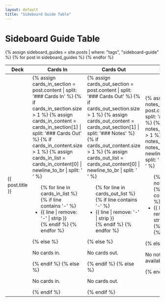 ```yaml
---
layout: default
title: "Sideboard Guide Table"
---
```


# Sideboard Guide Table

<table>
    <thead>
        <tr>
            <th>Deck</th>
            <th>Cards In</th>
            <th>Cards Out</th>
            <th>Notes</th>
        </tr>
    </thead>
    <tbody>
        {% assign sideboard_guides = site.posts | where: "tags", "sideboard-guide" %}
        {% for post in sideboard_guides %}
            <tr>
                <td>{{ post.title }}</td>
                <td>
                    {% assign cards_in_section = post.content | split: '### Cards In' %}
                    {% if cards_in_section.size > 1 %}
                        {% assign cards_in_content = cards_in_section[1] | split: '### Cards Out' %}
                        {% if cards_in_content.size > 1 %}
                            {% assign cards_in_list = cards_in_content[0] | newline_to_br | split: '<br />' %}
                            <ul>
                                {% for line in cards_in_list %}
                                    {% if line contains '-' %}
                                        <li>{{ line | remove: '-' | strip }}</li>
                                    {% endif %}
                                {% endfor %}
                            </ul>
                        {% else %}
                            <p>No cards in.</p>
                        {% endif %}
                    {% else %}
                        <p>No cards in.</p>
                    {% endif %}
                </td>
                <td>
                    {% assign cards_out_section = post.content | split: '### Cards Out' %}
                    {% if cards_out_section.size > 1 %}
                        {% assign cards_out_content = cards_out_section[1] | split: '### Notes' %}
                        {% if cards_out_content.size > 1 %}
                            {% assign cards_out_list = cards_out_content[0] | newline_to_br | split: '<br />' %}
                            <ul>
                                {% for line in cards_out_list %}
                                    {% if line contains '-' %}
                                        <li>{{ line | remove: '-' | strip }}</li>
                                    {% endif %}
                                {% endfor %}
                            </ul>
                        {% else %}
                            <p>No cards out.</p>
                        {% endif %}
                    {% else %}
                        <p>No cards out.</p>
                    {% endif %}
                </td>
                <td>
                    {% assign notes_section = post.content | split: '### Notes' %}
                    {% if notes_section.size > 1 %}
                        {% assign notes_list = notes_section[1] | newline_to_br | split: '<br />' %}
                        <ul>
                            {% for line in notes_list %}
                                {% if line contains '-' %}
                                    <li>{{ line | remove: '-' | strip }}</li>
                                {% endif %}
                            {% endfor %}
                        </ul>
                    {% else %}
                        <p>No notes available.</p>
                    {% endif %}
                </td>
            </tr>
        {% endfor %}
    </tbody>
</table>
